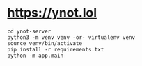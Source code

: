 # https://ynot.lol

```
cd ynot-server
python3 -m venv venv -or- virtualenv venv
source venv/bin/activate
pip install -r requirements.txt
python -m app.main
```
